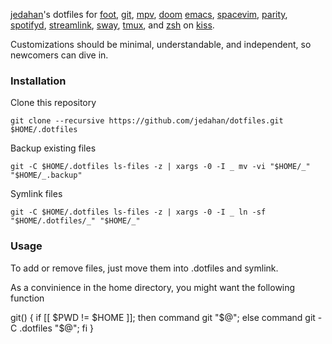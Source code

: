 [jedahan](http://jonathan.is)'s dotfiles for [foot](https://codeberg.org/dnkl/foot),
[git](https://git-scm.com),
[mpv](https://mpv.io),
[doom](https://github.com/hlissner/doom-emacs) [emacs](https://emacs.org),
[space](https://spacevim.org)[vim](https://neovim.io),
[parity](https://parity.io),
[spotifyd](https://github.com/Spotifyd/spotifyd),
[streamlink](https://streamlink.github.io),
[sway](https://swaywm.org),
[tmux](https://github.com/tmux/tmux),
and [zsh](https://zsh.org) on [kiss](https://k1ss.org).

Customizations should be minimal, understandable, and independent, so newcomers can dive in.

### Installation

Clone this repository

    git clone --recursive https://github.com/jedahan/dotfiles.git $HOME/.dotfiles

Backup existing files

    git -C $HOME/.dotfiles ls-files -z | xargs -0 -I _ mv -vi "$HOME/_" "$HOME/_.backup"

Symlink files

    git -C $HOME/.dotfiles ls-files -z | xargs -0 -I _ ln -sf "$HOME/.dotfiles/_" "$HOME/_"

### Usage

To add or remove files, just move them into .dotfiles and symlink.

As a convinience in the home directory, you might want the following function

git() { if [[ $PWD != $HOME ]]; then command git "$@"; else command git -C .dotfiles "$@"; fi }
